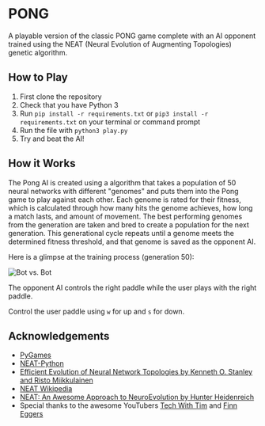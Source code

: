 # PONG

A playable version of the classic PONG game complete with an AI opponent trained using the NEAT (Neural Evolution of Augmenting Topologies) genetic algorithm. 

## How to Play
1. First clone the repository
2. Check that you have Python 3
3. Run `pip install -r requirements.txt` or `pip3 install -r requirements.txt` on your terminal or command prompt
4. Run the file with `python3 play.py`
5. Try and beat the AI!

## How it Works
The Pong AI is created using a algorithm that takes a population of 50 neural networks with different "genomes" and puts them into the Pong game to play against each other. Each genome is rated for their fitness, which is calculated through how many hits the genome achieves, how long a match lasts, and amount of movement. The best performing genomes from the generation are taken and bred to create a population for the next generation. This generational cycle repeats until a genome meets the determined fitness threshold, and that genome is saved as the opponent AI. 

Here is a glimpse at the training process (generation 50):

![Bot vs. Bot](https://media.giphy.com/media/vZsrPoxsw1SiSyLMn8/giphy.gif)

The opponent AI controls the right paddle while the user plays with the right paddle. 

Control the user paddle using `w` for up and `s` for down.



## Acknowledgements
* [PyGames](https://www.pygame.org/news)
* [NEAT-Python](https://neat-python.readthedocs.io/en/latest/neat_overview.html)
* [Efficient Evolution of Neural Network Topologies by Kenneth O. Stanley and Risto Miikkulainen](http://nn.cs.utexas.edu/downloads/papers/stanley.cec02.pdf)
* [NEAT Wikipedia](https://en.wikipedia.org/wiki/Neuroevolution_of_augmenting_topologies)
* [NEAT: An Awesome Approach to NeuroEvolution by Hunter Heidenreich](https://towardsdatascience.com/neat-an-awesome-approach-to-neuroevolution-3eca5cc7930f)
* Special thanks to the awesome YouTubers [Tech With Tim](https://www.youtube.com/c/TechWithTim) and [Finn Eggers](https://www.youtube.com/channel/UCaKAU8vQzS-_e5xt7NSK3Xw)
